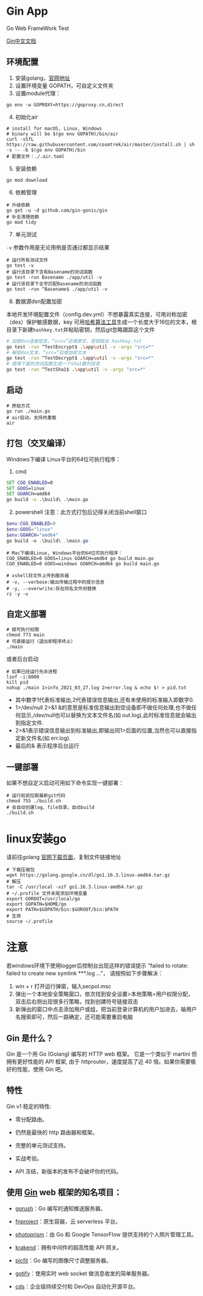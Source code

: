 # Gin App

Go Web FrameWork Test

[Gin中文文档](https://gin-gonic.com/zh-cn/docs/)


## 环境配置
1. 安装golang，[官网地址](https://golang.google.cn/)
2. 设置环境变量 GOPATH，可自定义文件夹
3. 设置module代理：
```
go env -w GOPROXY=https://goproxy.cn,direct
```
4. 初始化air
```
# install for macOS, Linux, Windows
# binary will be $(go env GOPATH)/bin/air
curl -sSfL https://raw.githubusercontent.com/cosmtrek/air/master/install.sh | sh -s -- -b $(go env GOPATH)/bin
# 配置文件：./.air.toml
```
5. 安装依赖
```
go mod download
```

6. 依赖管理
```
# 升级依赖
go get -u -d github.com/gin-gonic/gin
# 补全清理依赖
go mod tidy
```

7. 单元测试

`-v` 参数作用是无论用例是否通过都显示结果
```
# 运行所有测试文件
go test -v
# 运行该目录下含有Basename的测试函数
go test -run Basename ./app/util -v
# 运行该目录下全字匹配Basename的测试函数
go test -run ^Basename$ ./app/util -v
```

8. 数据源dsn配置加密

本地开发环境配置文件（config.dev.yml）不想暴露真实连接，可用对称加密（des）保护敏感数据，key 可用[哈希算法工具](http://www.jsons.cn/allencrypt/)生成一个长度大于16位的文本，根目录下新建`hashkey.txt`并粘贴密钥，然后git忽略跟踪这个文件

```bash
# 加密dsn连接信息，“src=”后填原文，密钥取自 hashkey.txt
go test -run ^TestEncrypt$ .\app\util -v -args "src=*"
# 解密dsn文本，“src=”后填加密文本
go test -run ^TestDecrypt$ .\app\util -v -args "src=*"
# 使用下面的测试函数生成一个sha1散列信息
go test -run ^TestSha1$ .\app\util -v -args "src=*"
```

## 启动

```shell
# 原始方式
go run ./main.go
# air启动，支持热重载
air
```

## 打包（交叉编译）

 Windows下编译 Linux平台的64位可执行程序：
 1. cmd

```cmd
SET CGO_ENABLED=0
SET GOOS=linux
SET GOARCH=amd64
go build -o .\build\ .\main.go
```

2. powershell
注意：此方式打包后记得关闭当前shell窗口
```powershell
$env:CGO_ENABLED=0
$env:GOOS="linux"
$env:GOARCH="amd64"
go build -o .\build\ .\main.go
```

```shell
# Mac下编译Linux, Windows平台的64位可执行程序：
CGO_ENABLED=0 GOOS=linux GOARCH=amd64 go build main.go
CGO_ENABLED=0 GOOS=windows GOARCH=amd64 go build main.go

# xshell将文件上传到服务器
# -v, --verbose:输出传输过程中的提示信息
# -y, --overwrite:存在同名文件则替换
rz -y -v
```

## 自定义部署

```shell
# 赋可执行权限
chmod 773 main
# 可直接运行（退出即程序终止）
./main
```

或者后台启动
```shell
# 如果已经运行先杀进程 
lsof -i:8000
kill pid
nohup ./main 1>info_2021_03_27.log 2>error.log & echo $! > pid.txt
```

* 其中数字1代表标准输出,2代表错误信息输出,还有未使用的标准输入即数字0.
* 1>/dev/null 2>&1 &的意思是标准信息输出到空设备即不做任何处理,也不做任何显示,/dev/null也可以替换为文本文件名(如 out.log),此时标准信息就会输出到指定文件.
* 2>&1表示错误信息输出到标准输出,即输出同1>后面的位置,当然也可以直接指定新文件名(如 err.log).
* 最后的& 表示程序后台运行

## 一键部署

如果不想自定义启动可用如下命令实现一键部署：

```shell
# 运行前前拉取最新git代码
chmod 755 ./build.sh
# 会自动创建log、file目录，自动build
./build.sh
```

# linux安装go

请前往golang [官网下载页面](https://golang.google.cn/dl/)，复制文件链接地址

```shell
# 下载压缩包
wget https://golang.google.cn/dl/go1.16.3.linux-amd64.tar.gz
# 解压
tar -C /usr/local -xzf go1.16.3.linux-amd64.tar.gz
# ~/.profile 文件末尾添加环境变量
export GOROOT=/usr/local/go
export GOPATH=$HOME/go
export PATH=$GOPATH/bin:$GOROOT/bin:$PATH
# 生效
source ~/.profile
```

# 注意
若windows环境下使用logger后控制台出现这样的错误提示 "failed to rotate: failed to create new symlink ***.log ..."，
请按照如下步骤解决：
1. win + r 打开运行弹窗，输入secpol.msc
2. 弹出一个本地安全策略窗口，依次找到安全设置>本地策略>用户权限分配，双击后右侧出现很多行策略，找到创建符号链接双击
3. 新弹出的窗口中点击添加用户或组，把当前登录计算机的用户加进去，输用户名搜索即可，然后一路确定，还可能需要重启电脑

## Gin 是什么？

Gin 是一个用 Go (Golang) 编写的 HTTP web 框架。 它是一个类似于 martini 但拥有更好性能的 API 框架, 由于 httprouter，速度提高了近 40 倍。如果你需要极好的性能，使用 Gin 吧。

## 特性

Gin v1 稳定的特性:

* 零分配路由。

* 仍然是最快的 http 路由器和框架。

* 完整的单元测试支持。

* 实战考验。

* API 冻结，新版本的发布不会破坏你的代码。


## 使用 [Gin](https://github.com/gin-gonic/gin) web 框架的知名项目：

* [gorush](https://github.com/appleboy/gorush)：Go 编写的通知推送服务器。

* [fnproject](https://github.com/fnproject/fn)：原生容器，云 serverless 平台。

* [photoprism](https://github.com/photoprism/photoprism)：由 Go 和 Google TensorFlow 提供支持的个人照片管理工具。

* [krakend](https://github.com/devopsfaith/krakend)：拥有中间件的超高性能 API 网关。

* [picfit](https://github.com/thoas/picfit)：Go 编写的图像尺寸调整服务器。

* [gotify](https://github.com/gotify/server)：使用实时 web socket 做消息收发的简单服务器。

* [cds](https://github.com/ovh/cds)：企业级持续交付和 DevOps 自动化开源平台。